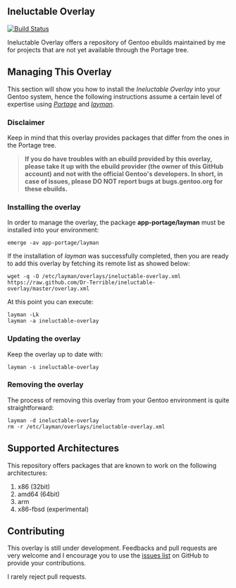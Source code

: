 ## Ineluctable Overlay

[![Build Status](https://travis-ci.org/Dr-Terrible/ineluctable-overlay.png)](https://travis-ci.org/Dr-Terrible/ineluctable-overlay)

Ineluctable Overlay offers a repository of Gentoo ebuilds maintained by me for projects that are not yet available through the Portage tree.

## Managing This Overlay

This section will show you how to install the _Ineluctable Overlay_ into your Gentoo system, hence the following instructions assume a certain level of expertise using [_Portage_](http://www.gentoo.org/doc/en/handbook/handbook-x86.xml?part=2&chap=1) and [_layman_]( http://layman.sourceforge.net).

### Disclaimer

Keep in mind that this overlay provides packages that differ from the ones in the Portage tree.

> **If you do have troubles with an ebuild provided by this overlay, please take it up with the ebuild provider (the owner of this GitHub account) and not with the official Gentoo's developers. In short, in case of issues, please DO NOT report bugs at bugs.gentoo.org for these ebuilds.**


### Installing the overlay

In order to manage the overlay, the package **app-portage/layman** must be installed into your environment:

```
emerge -av app-portage/layman
```

If the installation of _layman_ was successfully completed, then you are ready to add this overlay by fetching its remote list as showed below:

```
wget -q -O /etc/layman/overlays/ineluctable-overlay.xml https://raw.github.com/Dr-Terrible/ineluctable-overlay/master/overlay.xml
```

At this point you can execute:

```
layman -Lk
layman -a ineluctable-overlay
```


### Updating the overlay

Keep the overlay up to date with:

```
layman -s ineluctable-overlay
```


### Removing the overlay

The process of removing this overlay from your Gentoo environment is quite straightforward:

```
layman -d ineluctable-overlay
rm -r /etc/layman/overlays/ineluctable-overlay.xml
```

## Supported Architectures

This repository offers packages that are known to work on the following architectures:

1. x86 (32bit)
2. amd64 (64bit)
3. arm
4. x86-fbsd (experimental)


## Contributing

This overlay is still under development. Feedbacks and pull requests are very welcome and I encourage you to use the [issues list](https://github.com/Dr-Terrible/ineluctable-overlay/issues) on GitHub to provide your contributions.

I rarely reject pull requests.
